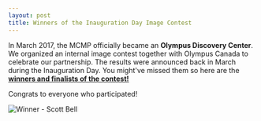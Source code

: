 ```yaml
---
layout: post
title: Winners of the Inauguration Day Image Contest
---
```


In March 2017, the MCMP officially became an **Olympus Discovery Center**. We organized an internal image contest together with Olympus Canada to celebrate our partnership. The results were announced back in March during the Inauguration Day. You might've missed them so here are the [**winners and finalists of the contest!**](http://douglas.research.mcgill.ca/mcmp-image-gallery)

Congrats to everyone who participated!

![Winner - Scott Bell](http://douglas.research.mcgill.ca/sites/default/files/scott_bell_1st_place.jpg)

